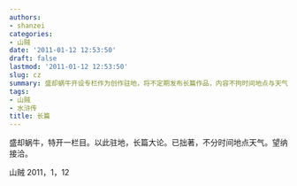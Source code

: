 ```yaml
---
authors:
- shanzei
categories:
- 山贼
date: '2011-01-12 12:53:50'
draft: false
lastmod: '2011-01-12 12:53:50'
slug: cz
summary: 盛却蜗牛开设专栏作为创作驻地，将不定期发布长篇作品，内容不拘时间地点与天气，期待读者关注与交流。山贼于 2011 年 1 月 12 日宣告此计划！
tags:
- 山贼
- 水浒传
title: 长篇
---
```

盛却蜗牛，特开一栏目。以此驻地，长篇大论。已拙著，不分时间地点天气。望纳接洽。

山贼 2011，1，12